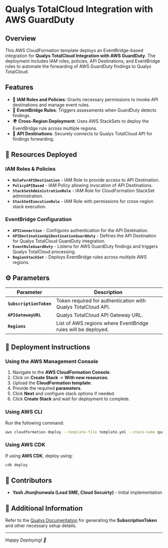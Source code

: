 # Qualys TotalCloud Integration with AWS GuardDuty

## Overview
This AWS CloudFormation template deploys an EventBridge-based integration for **Qualys TotalCloud Integration with AWS GuardDuty**. The deployment includes IAM roles, policies, API Destinations, and EventBridge rules to automate the forwarding of AWS GuardDuty findings to Qualys TotalCloud.

## Features
- 🚀 **IAM Roles and Policies**: Grants necessary permissions to invoke API destinations and manage event rules.
- 🔄 **EventBridge Rules**: Triggers assessments when GuardDuty detects findings.
- 🌍 **Cross-Region Deployment**: Uses AWS StackSets to deploy the EventBridge rule across multiple regions.
- 🔐 **API Destinations**: Securely connects to Qualys TotalCloud API for findings forwarding.

## 📌 Resources Deployed

### **IAM Roles & Policies**
- **`RoleForAPIDestination`** - IAM Role to provide access to API Destination.
- **`PolicyAPIBased`** - IAM Policy allowing invocation of API Destinations.
- **`StackSetAdministrationRole`** - IAM Role for CloudFormation StackSet administration.
- **`StackSetExecutionRole`** - IAM Role with permissions for cross-region stack execution.

### **EventBridge Configuration**
- **`APIConnection`** - Configures authentication for the API Destination.
- **`APIDestinationApiDestinationGuardduty`** - Defines the API Destination for Qualys TotalCloud GuardDuty integration.
- **`EventRuleGuardDuty`** - Listens for AWS GuardDuty findings and triggers Qualys TotalCloud processing.
- **`RegionStackSet`** - Deploys EventBridge rules across multiple AWS regions.

## ⚙️ Parameters
| Parameter | Description |
|-----------|-------------|
| **`SubscriptionToken`** | Token required for authentication with Qualys TotalCloud API. |
| **`APIGatewayURL`** | Qualys TotalCloud API Gateway URL. |
| **`Regions`** | List of AWS regions where EventBridge rules will be deployed. |

## 🚀 Deployment Instructions
### **Using the AWS Management Console**
1. Navigate to the **AWS CloudFormation Console**.
2. Click on **Create Stack** → **With new resources**.
3. Upload the **CloudFormation template**.
4. Provide the required **parameters**.
5. Click **Next** and configure stack options if needed.
6. Click **Create Stack** and wait for deployment to complete.

### **Using AWS CLI**
Run the following command:
```sh
aws cloudformation deploy --template-file template.yml --stack-name qualys-findings-stack --capabilities CAPABILITY_NAMED_IAM
```

### **Using AWS CDK**
If using **AWS CDK**, deploy using:
```sh
cdk deploy
```

## 🤝 Contributors
- **Yash Jhunjhunwala (Lead SME, Cloud Secuirty)** - Initial implementation

## 📖 Additional Information
Refer to the [Qualys Documentation](https://docs.qualys.com/en/conn/latest/#t=scans%2Fsnapshot-based_scan.htm) for generating the **SubscriptionToken** and other necessary setup details.

---
*Happy Deploying! 🚀*

